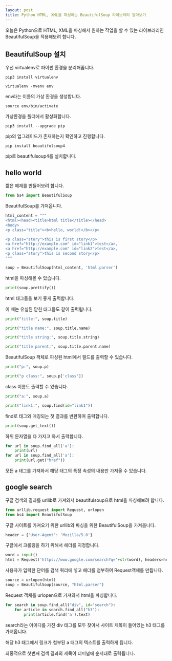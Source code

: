 ```yaml
---
layout: post
title: Python HTML, XML을 파싱하는 BeautifulSoup 라이브러리 알아보기
---
```


오늘은 Python으로 HTML, XML을 파싱해서 원하는 작업을 할 수 있는 라이브러리인 BeautifulSoup을 적용해보려 합니다.

## BeautifulSoup 설치

우선 virtualenv로 파이썬 환경을 분리해줍니다.

```
pip3 install virtualenv
```

```
virtualenv -mvenv env
```

env라는 이름의 가상 환경을 생성합니다.

```
source env/bin/activate
```

가상환경을 폴더에서 활성화합니다.

```
pip3 install --upgrade pip
```

pip의 업그레이드가 존재하는지 확인하고 진행합니다.

```
pip install beautifulsoup4
```

pip로 beautifulsoup4를 설치합니다.

## hello world

짧은 예제를 만들어보려 합니다.

```python
from bs4 import BeautifulSoup
```

BeautifulSoup를 가져옵니다.

```python
html_content = """
<html><head><title>html title</title></head>
<body>
<p class="title"><b>hello, world!</b></p>

<p class="story">this is first story</p>
<a href="http://example.com" id="link1">test</a>,
<a href="http://example.com" id="link2">test</a>,
<p class="story">this is second story</p>
"""

soup = BeautifulSoup(html_content, 'html.parser')
```

html을 파싱해볼 수 있습니다.

```python
print(soup.prettify())
```

html 태그들을 보기 좋게 출력합니다.

이 때는 유실된 닫힌 태그들도 같이 출력됩니다.

```python
print("title:", soup.title)

print("title name:", soup.title.name)

print("title string:", soup.title.string)

print("title parent:", soup.title.parent.name)
```

BeautifulSoup 객체로 파싱된 html에서 필드를 출력할 수 있습니다.

```python
print("p:", soup.p)

print("p class:", soup.p['class'])
```

class 이름도 출력할 수 있습니다.

```python
print("a:", soup.a)

print("link1:", soup.find(id="link1"))
```

find로 태그와 매칭되는 첫 결과를 반환하여 출력합니다.

```python
print(soup.get_text())
```

하위 문자열을 다 가지고 와서 출력합니다.

```python
for url in soup.find_all('a'):
    print(url)
for url in soup.find_all('a'):
    print(url.get("href"))
```

모든 a 태그를 가져와서 해당 태그의 특정 속성의 내용만 가져올 수 있습니다.

## google search

구글 검색의 결과를 urllib로 가져와서 beautifulsoup으로 html을 파싱해보려 합니다.

```python
from urllib.request import Request, urlopen
from bs4 import BeautifulSoup
```

구글 사이트를 가져오기 위한 urllib와 파싱을 위한 BeautifulSoup을 가져옵니다.

```python
header = {'User-Agent': 'Mozilla/5.0'}
```

구글에서 크롤링을 하기 위해서 헤더를 지정합니다.

```python
word = input()
html = Request('https://www.google.com/search?q='+str(word), headers=header)
```

사용자가 입력한 단어를 검색 쿼리에 넣고 헤더를 첨부하여 Request객체를 만듭니다.

```python
source = urlopen(html)
soup = BeautifulSoup(source, "html.parser")
```

Request 객체를 urlopen으로 가져와서 html을 파싱합니다.

```python
for search in soup.find_all("div", id="search"):
    for article in search.find_all("h3"):
        print(article.find('a').text)
```

search라는 아이디를 가진 div 태그를 모두 찾아서 사이트 제목이 들어있는 h3 태그를 가져옵니다.

해당 h3 태그에서 링크가 첨부된 a 태그의 텍스트를 출력하게 됩니다.

최종적으로 첫번째 검색 결과의 제목이 터미널에 순서대로 출력됩니다.
